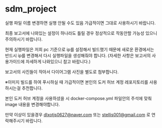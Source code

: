 # sdm_project

실행 파일 이름 변경하면 실행 안될 수도 있음 
가급적이면 그대로 사용하시기 바랍니다.

최종 보고서에 나와있는 설정이 하나라도 틀릴 경우 정상적으로 작동안할 가능성 있으니 주의하시기 바랍니다. 

현재 실행파일은 저희 pc 기준으로 ip를 설정해서 빌드했기 때문에 새로운 환경에서는 
반드시 ip를 변경해서 다시 실행파일을 생성해줘야 합니다. 
(자세한 사항은 보고서의 사용가이드에 자세하게 나와있으니 참고 바랍니다.)

보고서의 사진들이 작아서 다이어그램 사진을 별도로 첨부합니다. 

※이미지 빌드를 하여 푸시하실 때 가급적이면 본인의 도커 허브 계정 레포지토리를 사용하시는걸 추천합니다.

본인 도커 허브 계정을 사용하셨을 시 docker-compose.yml 파일안의 주석에 맞춰 image 내용을 변경해야합니다.

만약 이상이 있을경우 dlxotjs0627@naver.com 
또는 stellis001@gmail.com 로 연락해주시기 바랍니다. 
